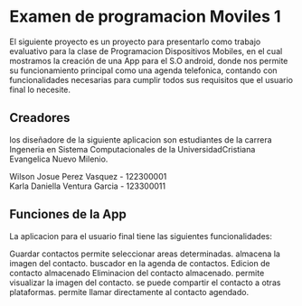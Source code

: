 
# Examen de programacion Moviles 1

El siguiente proyecto es un proyecto para presentarlo como trabajo evaluativo para la clase de Programacion Dispositivos Mobiles, en el cual mostramos la creación de una App para el S.O android, donde nos permite su funcionamiento principal como una agenda telefonica, contando con funcionalidades necesarias para cumplir todos sus requisitos que el usuario final lo necesite.



## Creadores
los diseñadore de la siguiente aplicacion son estudiantes de la carrera Ingeneria en Sistema Computacionales de la UniversidadCristiana Evangelica Nuevo Milenio.

Wilson Josue Perez Vasquez - 122300001  
Karla Daniella Ventura Garcia - 123300011
## Funciones de la App
La aplicacion para el usuario final tiene las siguientes funcionalidades:

Guardar contactos
permite seleccionar areas determinadas.
almacena la imagen del contacto.
buscador en la agenda de contactos.
Edicion de contacto almacenado
Eliminacion del contacto almacenado.
permite visualizar la imagen del contacto.
se puede compartir el contacto a otras plataformas.
permite llamar directamente al contacto agendado.
